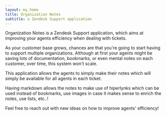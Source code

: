 ```yaml
---
layout: my_home
title: Organization Notes
subtitle: a Zendesk Support application
---
```



Organization Notes is a Zendesk Support application, which aims at improving your agents efficiency when dealing with tickets.

As your customer base grows, chances are that you're going to start having to support multiple organizations. Although at first your agents might be saving lots of documentation, bookmarks, or even mental notes on each customer, over time, this system won't scale. 

This application allows the agents to simply make their notes which will simply be available for all agents in each ticket. 

Having markdown allows the notes to make use of hiperlynks which can be used instead of bookmarks, use images in case it makes sense to enrich the notes, use lists, etc..! 

Feel free to reach out with new ideas on how to improve agents' efficiency!

